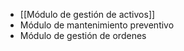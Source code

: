 - [[Módulo de gestión de activos]]
- Módulo de mantenimiento preventivo 
- Módulo de gestión de ordenes
